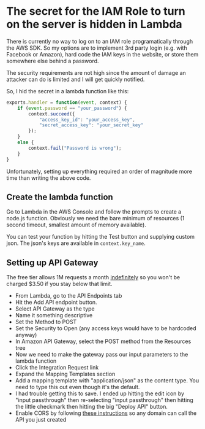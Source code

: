 # The secret for the IAM Role to turn on the server is hidden in Lambda
There is currently no way to log on to an IAM role programatically through the AWS SDK. So my options are to implement 3rd party login (e.g. with Facebook or Amazon), hard code the IAM keys in the website, or store them somewhere else behind a password.

The security requirements are not high since the amount of damage an attacker can do is limited and I will get quickly notified.

So, I hid the secret in a lambda function like this:

```javascript
exports.handler = function(event, context) {
    if (event.password == "your_password") {
        context.succeed({
            "access_key_id": "your_access_key",
            "secret_access_key": "your_secret_key"
        });
    }
    else {
        context.fail("Password is wrong");
    }
}
```

Unfortunately, setting up everything required an order of magnitude more time than writing the above code.

## Create the lambda function
Go to Lambda in the AWS Console and follow the prompts to create a node.js function. Obviously we need the bare minimum of resources (1 second timeout, smallest amount of memory available).

You can test your function by hitting the Test button and supplying custom json. The json's keys are available in `context.key_name`.

## Setting up API Gateway
The free tier allows 1M requests a month [indefinitely][free] so you won't be charged $3.50 if you stay below that limit.

[free]: https://aws.amazon.com/free/

* From Lambda, go to the API Endpoints tab
* Hit the Add API endpoint button.
* Select API Gateway as the type
* Name it something descriptive
* Set the Method to POST
* Set the Security to Open (any access keys would have to be hardcoded anyway)
* In Amazon API Gateway, select the POST method from the Resources tree
* Now we need to make the gateway pass our input parameters to the lambda function
* Click the Integration Request link
* Expand the Mapping Templates section
* Add a mapping template with "application/json" as the content type. You need to type this out even though it's the default.
* I had trouble getting this to save. I ended up hitting the edit icon by "input passthrough" then re-selecting "input passthrough" then hitting the little checkmark then hitting the big "Deploy API" button.
* Enable CORS by following [these instructions][cors] so any domain can call the API you just created

[cors]: http://docs.aws.amazon.com/apigateway/latest/developerguide/how-to-cors.html
